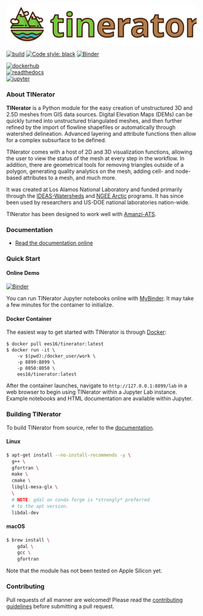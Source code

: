 ![logo](docs/_static/logo-color-horiz.svg)

[![build](https://github.com/lanl/tinerator/actions/workflows/docker-image.yml/badge.svg)](https://github.com/lanl/tinerator/actions/workflows/docker-image.yml) [![Code style: black](https://img.shields.io/badge/code%20style-black-000000.svg)](https://github.com/psf/black) [![Binder](https://mybinder.org/badge_logo.svg)](https://mybinder.org/v2/gh/lanl/tinerator/master)

[![dockerhub](https://img.shields.io/static/v1?label=Docker&message=Download%20container&color=blue&style=for-the-badge&logo=docker)](https://hub.docker.com/r/ees16/tinerator) <br/>
[![readthedocs](https://img.shields.io/static/v1?label=Documentation&message=Read%20online&color=blue&style=for-the-badge&logo=read-the-docs)](https://lanl.github.io/tinerator/) <br/>
[![jupyter](https://img.shields.io/static/v1?label=Jupyter%20Notebook&message=View%20examples&color=blue&style=for-the-badge&logo=jupyter)](https://github.com/lanl/tinerator/tree/master/examples)

### About TINerator

**TINerator** is a Python module for the easy creation of unstructured 3D and 2.5D meshes from GIS data sources. Digital Elevation Maps (DEMs) can be quickly turned into unstructured triangulated meshes, and then further refined by the import of flowline shapefiles or automatically through watershed delineation. Advanced layering and attribute functions then allow for a complex subsurface to be defined. 

TINerator comes with a host of 2D and 3D visualization functions, allowing the user to view the status of the mesh at every step in the workflow. In addition, there are geometrical tools for removing triangles outside of a polygon, generating quality analytics on the mesh, adding cell- and node-based attributes to a mesh, and much more.

It was created at Los Alamos National Laboratory and funded primarily through the [IDEAS-Watersheds](https://ideas-productivity.org/ideas-watersheds/) and [NGEE Arctic](https://ngee-arctic.ornl.gov) programs. It has since been used by researchers and US-DOE national laboratories nation-wide.

TINerator has been designed to work well with [Amanzi-ATS](https://amanzi.github.io).

### Documentation

- [Read the documentation online](https://lanl.github.io/tinerator)

### Quick Start

#### Online Demo

[![Binder](https://mybinder.org/badge_logo.svg)]()

You can run TINerator Jupyter notebooks online with [MyBinder](https://mybinder.org/v2/gh/lanl/tinerator/master). It may take a few minutes for the container to initialize.

#### Docker Container

The easiest way to get started with TINerator is through [Docker](https://hub.docker.com/r/ees16/tinerator):

    $ docker pull ees16/tinerator:latest
    $ docker run -it \
        -v $(pwd):/docker_user/work \
        -p 8899:8899 \
        -p 8050:8050 \
        ees16/tinerator:latest

After the container launches, navigate to `http://127.0.0.1:8899/lab` in a web browser to begin using TINerator within a Jupyter Lab instance. Example notebooks and HTML documentation are available within Jupyter.

### Building TINerator

To build TINerator from source, refer to the [documentation](https://lanl.github.io/tinerator/installation.html).

#### Linux

```sh
$ apt-get install --no-install-recommends -y \
  g++ \
  gfortran \
  make \
  cmake \
  libgl1-mesa-glx \
  \
  # NOTE: gdal on conda forge is *strongly* preferred
  # to the apt version.
  libdal-dev
```

#### macOS

```sh
$ brew install \
    gdal \
    gcc \
    gfortran
```

Note that the module has not been tested on Apple Silicon yet.

### Contributing

Pull requests of all manner are welcomed! Please read the [contributing guidelines](CONTRIBUTING.md) before submitting a pull request.

